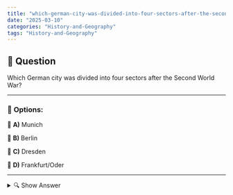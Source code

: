 ```yaml
---
title: "which-german-city-was-divided-into-four-sectors-after-the-second-world-war"
date: "2025-03-10"
categories: "History-and-Geography"
tags: "History-and-Geography"
---
```


## 📌 **Question**

Which German city was divided into four sectors after the Second World War?



---

### 📝 **Options:**

🔘 **A)** Munich

🔘 **B)** Berlin

🔘 **C)** Dresden

🔘 **D)** Frankfurt/Oder

---

<details>
  <summary>🔍 Show Answer</summary>

  <p>
💡  <b>Correct Answer:</b>  b
  </p>
  <p>
    📖<b>Explanation:</b>
    After the end of the Second World War, Germany was occupied by the victorious powers USA, Great Britain, France and the Soviet Union. Berlin in particular, although located deep within the Soviet occupation zone, was also divided into four sectors. This division led to the division of the city into East and West Berlin and played a central role in the Cold War. The sectors served as administrative units for the Allies and were a symbol of the geopolitical tensions of the time. This historic division of Berlin is an important event in German post-war history.
  </p>
</details>
